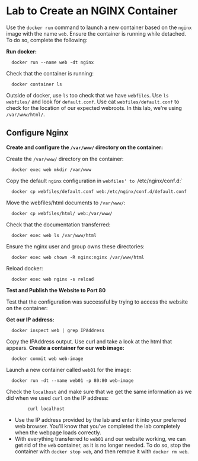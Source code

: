 # Lab to Create an NGINX Container

Use the `docker run` command to launch a new container based on the `nginx` image with the name `web`. Ensure the container is running while detached. To do so, complete the following:

**Run docker:**

      docker run --name web -dt nginx

Check that the container is running:

      docker container ls

Outside of docker, use `ls` too check that we have `webfiles`.
Use `ls webfiles/` and look for `default.conf`.
Use cat `webfiles/default.conf` to check for the location of our expected webroots. In this lab, we're using `/var/www/html/`.

## Configure Nginx
**Create and configure the `/var/www/` directory on the container:**

Create the `/var/www/` directory on the container:

      docker exec web mkdir /var/www

Copy the default `nginx` configuration in `webfiles' to `/etc/nginx/conf.d:`

      docker cp webfiles/default.conf web:/etc/nginx/conf.d/default.conf

Move the webfiles/html documents to `/var/www/`:

      docker cp webfiles/html/ web:/var/www/

Check that the documentation transferred:

      docker exec web ls /var/www/html

Ensure the nginx user and group owns these directories:

      docker exec web chown -R nginx:nginx /var/www/html

Reload docker:

      docker exec web nginx -s reload

**Test and Publish the Website to Port 80**

Test that the configuration was successful by trying to access the website on the container:

**Get our IP address:**

      docker inspect web | grep IPAddress

Copy the IPAddress output.
Use curl <IPAddress> and take a look at the html that appears.
**Create a container for our web image:**

      docker commit web web-image

Launch a new container called `web01` for the image:

      docker run -dt --name web01 -p 80:80 web-image

Check the `localhost` and make sure that we get the same information as we did when we used `curl` on the IP address:

            curl localhost

* Use the IP address provided by the lab and enter it into your preferred web browser. You'll know that you've completed the lab completely when the webpage loads correctly.
* With everything transferred to `web01` and our website working, we can get rid of the `web` container, as it is no longer needed. To do so, stop the container with `docker stop web`, and then remove it with `docker rm web`.